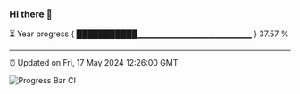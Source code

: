 ### Hi there 👋

⏳ Year progress { ███████████▁▁▁▁▁▁▁▁▁▁▁▁▁▁▁▁▁▁▁ } 37.57 %

---

⏰ Updated on Fri, 17 May 2024 12:26:00 GMT

![Progress Bar CI](https://github.com/liununu/liununu/workflows/Progress%20Bar%20CI/badge.svg)
